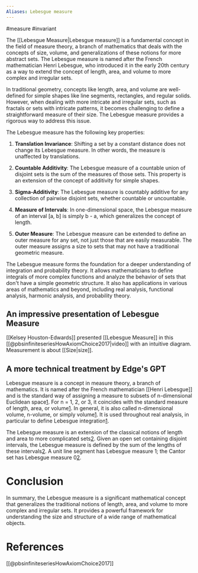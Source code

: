 ```yaml
---
Aliases: Lebesgue measure
---
```

#measure #invariant 


The [[Lebesgue Measure|Lebesgue measure]] is a fundamental concept in the field of measure theory, a branch of mathematics that deals with the concepts of size, volume, and generalizations of these notions for more abstract sets. The Lebesgue measure is named after the French mathematician Henri Lebesgue, who introduced it in the early 20th century as a way to extend the concept of length, area, and volume to more complex and irregular sets.

In traditional geometry, concepts like length, area, and volume are well-defined for simple shapes like line segments, rectangles, and regular solids. However, when dealing with more intricate and irregular sets, such as fractals or sets with intricate patterns, it becomes challenging to define a straightforward measure of their size. The Lebesgue measure provides a rigorous way to address this issue.

The Lebesgue measure has the following key properties:

1. **Translation Invariance**: Shifting a set by a constant distance does not change its Lebesgue measure. In other words, the measure is unaffected by translations.

2. **Countable Additivity**: The Lebesgue measure of a countable union of disjoint sets is the sum of the measures of those sets. This property is an extension of the concept of additivity for simple shapes.

3. **Sigma-Additivity**: The Lebesgue measure is countably additive for any collection of pairwise disjoint sets, whether countable or uncountable.

4. **Measure of Intervals**: In one-dimensional space, the Lebesgue measure of an interval [a, b] is simply b - a, which generalizes the concept of length.

5. **Outer Measure**: The Lebesgue measure can be extended to define an outer measure for any set, not just those that are easily measurable. The outer measure assigns a size to sets that may not have a traditional geometric measure.

The Lebesgue measure forms the foundation for a deeper understanding of integration and probability theory. It allows mathematicians to define integrals of more complex functions and analyze the behavior of sets that don't have a simple geometric structure. It also has applications in various areas of mathematics and beyond, including real analysis, functional analysis, harmonic analysis, and probability theory.

## An impressive presentation of Lebesgue Measure
[[Kelsey Houston-Edwards]] presented [[Lebesgue Measure]] in this [[@pbsinfiniteseriesHowAxiomChoice2017|video]] with an intuitive diagram. Measurement is about [[Size|size]].

## A more technical treatment by Edge's GPT
Lebesgue measure is a concept in measure theory, a branch of mathematics. It is named after the French mathematician [[Henri Lebesgue]] and is the standard way of assigning a measure to subsets of n-dimensional Euclidean space[1](https://en.wikipedia.org/wiki/Lebesgue_measure). For n = 1, 2, or 3, it coincides with the standard measure of length, area, or volume[1](https://en.wikipedia.org/wiki/Lebesgue_measure). In general, it is also called n-dimensional volume, n-volume, or simply volume[1](https://en.wikipedia.org/wiki/Lebesgue_measure). It is used throughout real analysis, in particular to define Lebesgue integration[1](https://en.wikipedia.org/wiki/Lebesgue_measure).

The Lebesgue measure is an extension of the classical notions of length and area to more complicated sets[2](https://mathworld.wolfram.com/LebesgueMeasure.html). Given an open set containing disjoint intervals, the Lebesgue measure is defined by the sum of the lengths of these intervals[2](https://mathworld.wolfram.com/LebesgueMeasure.html). A unit line segment has Lebesgue measure 1; the Cantor set has Lebesgue measure 0[2](https://mathworld.wolfram.com/LebesgueMeasure.html).


# Conclusion
In summary, the Lebesgue measure is a significant mathematical concept that generalizes the traditional notions of length, area, and volume to more complex and irregular sets. It provides a powerful framework for understanding the size and structure of a wide range of mathematical objects.



# References

[[@pbsinfiniteseriesHowAxiomChoice2017]]